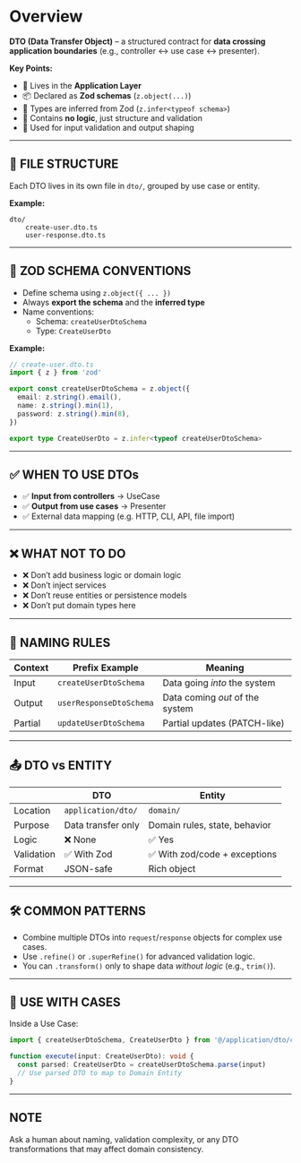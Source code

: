 # Overview

**DTO (Data Transfer Object)** – a structured contract for **data crossing application boundaries** (e.g., controller ↔ use case ↔ presenter).

**Key Points:**

- 🧩 Lives in the **Application Layer**
- 📦 Declared as **Zod schemas** (`z.object(...)`)
- 🧠 Types are inferred from Zod (`z.infer<typeof schema>`)
- 🚫 Contains **no logic**, just structure and validation
- 🔄 Used for input validation and output shaping

---

## 📂 FILE STRUCTURE

Each DTO lives in its own file in `dto/`, grouped by use case or entity.

**Example:**

```
dto/
    create-user.dto.ts
    user-response.dto.ts
```

---

## 📐 ZOD SCHEMA CONVENTIONS

- Define schema using `z.object({ ... })`
- Always **export the schema** and the **inferred type**
- Name conventions:
  - Schema: `createUserDtoSchema`
  - Type: `CreateUserDto`

**Example:**

```ts
// create-user.dto.ts
import { z } from 'zod'

export const createUserDtoSchema = z.object({
  email: z.string().email(),
  name: z.string().min(1),
  password: z.string().min(8),
})

export type CreateUserDto = z.infer<typeof createUserDtoSchema>
```

---

## ✅ WHEN TO USE DTOs

- ✅ **Input from controllers** → UseCase
- ✅ **Output from use cases** → Presenter
- ✅ External data mapping (e.g. HTTP, CLI, API, file import)

---

## ❌ WHAT NOT TO DO

- ❌ Don’t add business logic or domain logic
- ❌ Don’t inject services
- ❌ Don’t reuse entities or persistence models
- ❌ Don’t put domain types here

---

## 🧠 NAMING RULES

| Context | Prefix Example          | Meaning                         |
| ------- | ----------------------- | ------------------------------- |
| Input   | `createUserDtoSchema`   | Data going _into_ the system    |
| Output  | `userResponseDtoSchema` | Data coming _out_ of the system |
| Partial | `updateUserDtoSchema`   | Partial updates (PATCH-like)    |

---

## 📤 DTO vs ENTITY

|            | DTO                | Entity                        |
| ---------- | ------------------ | ----------------------------- |
| Location   | `application/dto/` | `domain/`                     |
| Purpose    | Data transfer only | Domain rules, state, behavior |
| Logic      | ❌ None            | ✅ Yes                        |
| Validation | ✅ With Zod        | ✅ With zod/code + exceptions |
| Format     | JSON-safe          | Rich object                   |

---

## 🛠️ COMMON PATTERNS

- Combine multiple DTOs into `request`/`response` objects for complex use cases.
- Use `.refine()` or `.superRefine()` for advanced validation logic.
- You can `.transform()` only to shape data _without logic_ (e.g., `trim()`).

---

## 🔄 USE WITH CASES

Inside a Use Case:

```ts
import { createUserDtoSchema, CreateUserDto } from '@/application/dto/create-user.dto'

function execute(input: CreateUserDto): void {
  const parsed: CreateUserDto = createUserDtoSchema.parse(input)
  // Use parsed DTO to map to Domain Entity
}
```

---

## NOTE

Ask a human about naming, validation complexity, or any DTO transformations that may affect domain consistency.
